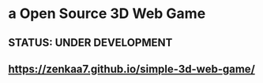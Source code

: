 # a Open Source 3D Web Game
## STATUS: UNDER DEVELOPMENT
## https://zenkaa7.github.io/simple-3d-web-game/
